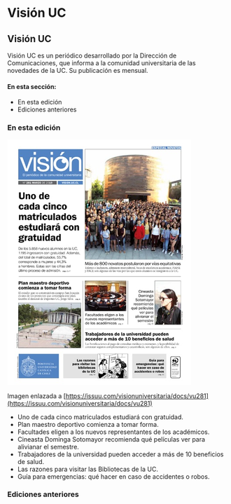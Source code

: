 # Visión UC

## Visión UC

Visión UC es un periódico desarrollado por la Dirección de Comunicaciones, que informa a la comunidad universitaria de las novedades de la UC. Su publicación es mensual.

#### En esta sección:

* En esta edición
* Ediciones anteriores

### En esta edición

![Edici&#xF3;n del mes de marzo de Visi&#xF3;n UC.](../.gitbook/assets/visionuc_marzo.jpg)

Imagen enlazada a [https://issuu.com/visionuniversitaria/docs/vu281](https://issuu.com/visionuniversitaria/docs/vu281)

* Uno de cada cinco matriculados estudiará con gratuidad. 
* Plan maestro deportivo comienza a tomar forma. 
* Facultades eligen a los nuevos representantes de los académicos. 
* Cineasta Dominga Sotomayor recomienda qué películas ver para alivianar el semestre. 
* Trabajadores de la universidad pueden acceder a más de 10 beneficios de salud.
* Las razones para visitar las Bibliotecas de la UC.
* Guía para emergencias: qué hacer en caso de accidentes o robos.

### Ediciones anteriores



